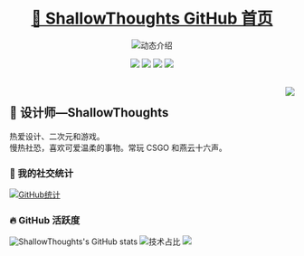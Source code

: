 <p align="center">
  <h1 align="center"><a href="https://github.com/ShallowThoughts">🌸 ShallowThoughts GitHub 首页</a></h1>
</p>

<p align="center">
  <img src="https://readme-typing-svg.demolab.com/?lines=大家好，我是ShallowThoughts;欢迎来到我的%20GitHub!;除了吃就是睡~&font=Fira%20Code&center=true&width=380&height=50&duration=4000&pause=1000" alt="动态介绍">
</p>

<p align="center">
  <img src="https://img.shields.io/static/v1?label=Role&message=Designer&color=pink"/>
  <img src="https://img.shields.io/static/v1?label=Location&message=Henan&color=orange"/>
  <a href="https://lxixi.top"><img src="https://img.shields.io/static/v1?label=Site&message=Personal&color=blue"/></a>
  <a href="https://t.me/convention520"><img src="https://img.shields.io/static/v1?label=Chat&message=Telegram&color=purple"/></a>
</p>
<br>

<img align="right" src="https://moe-counter.glitch.me/get/@:ShallowThoughts?theme=rule34">

## 🌸 设计师—ShallowThoughts

热爱设计、二次元和游戏。<br>慢热社恐，喜欢可爱温柔的事物。常玩 CSGO 和燕云十六声。
<br>

### 💞 我的社交统计

[![GitHub统计](https://stats.justsong.cn/api/github?username=ShallowThoughts&theme=dark&lang=zh-CN)](https://github.com/ShallowThoughts)
<br>

### 🔥 GitHub 活跃度

![ShallowThoughts's GitHub stats](https://github-readme-stats.vercel.app/api?username=ShallowThoughts&custom_title=ShallowThoughts的统计数据&show_icons=true&bg_color=30,e96443,904e95&title_color=fff&text_color=fff&icon_color=fff)
![技术占比](https://github-readme-stats.vercel.app/api/top-langs/?username=ShallowThoughts&layout=compact&langs_count=8&custom_title=技术占比&show_icons=true&bg_color=30,e96443,904e95&title_color=fff&text_color=fff&icon_color=fff)
![](https://github-readme-activity-graph.vercel.app/graph?username=ShallowThoughts&theme=dracula&custom_title=ShallowThoughts的心电图&radius=10)
<br>
